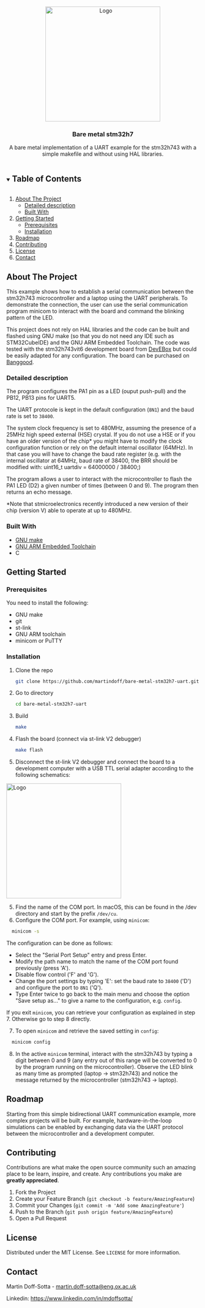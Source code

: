 <!-- PROJECT LOGO -->
<br />
<p align="center">
   <img src="https://github.com/mcauser/MCUDEV_DEVEBOX_H7XX_M/blob/master/docs/STM32H7XX_M.jpg" alt="Logo" width="300" height="300">

  <h3 align="center">Bare metal stm32h7</h3>

  <p align="center">
    A bare metal implementation of a UART example for the stm32h743 with a simple makefile and without using HAL libraries. 
    <br />
    
  </p>
  
  
</p>



<!-- TABLE OF CONTENTS -->
<details open="open">
  <summary><h2 style="display: inline-block">Table of Contents</h2></summary>
  <ol>
    <li>
      <a href="#about-the-project">About The Project</a>
      <ul>
        <li><a href="#detailed-description">Detailed description</a></li>
        <li><a href="#built-with">Built With</a></li>
      </ul>
    </li>
    <li>
      <a href="#getting-started">Getting Started</a>
      <ul>
        <li><a href="#prerequisites">Prerequisites</a></li>
        <li><a href="#installation">Installation</a></li>
      </ul>
    </li>
    <li><a href="#roadmap">Roadmap</a></li>
    <li><a href="#contributing">Contributing</a></li>
    <li><a href="#license">License</a></li>
    <li><a href="#contact">Contact</a></li>
  </ol>
</details>



<!-- ABOUT THE PROJECT -->
## About The Project

This example shows how to establish a serial communication between the stm32h743 microcontroller and a laptop using the UART peripherals. 
To demonstrate the connection, the user can use the serial communication program minicom to interact with the board and command the blinking pattern of the LED. 



This project does not rely on HAL libraries and the code can be built and flashed using GNU make (so that you do not need any IDE such as STM32CubeIDE) and the GNU ARM Embedded Toolchain. The code was tested with the stm32h743vit6 development board from <a href="https://github.com/mcauser/MCUDEV_DEVEBOX_H7XX_M">DevEBox</a> but could be easily adapted for any configuration. The board can be purchased on  <a href="https://www.banggood.com/STM32H750VBT6-or-STM32H743VIT6-STM32H7-Development-Board-STM32-System-Board-M7-Core-Board-TFT-Interface-with-USB-Cable-p-1661383.html?cur_warehouse=CN&ID=6288383">Banggood</a>. 


### Detailed description
The program configures the PA1 pin as a LED (ouput push-pull) and the PB12, PB13 pins for UART5. 

The UART protocole is kept in the default configuration (`8N1`) and the baud rate is set to `38400`.

The system clock frequency is set to 480MHz, assuming the presence of a 25MHz high speed external (HSE) crystal. If you do not use a HSE or if you have an older version of the chip* you might have to modify the clock configuration function or rely on the default internal oscillator (64MHz). In that case you will have to change the baud rate register (e.g. with the internal oscillator at 64MHz, baud rate of 38400, the BRR should be modified with: uint16_t uartdiv = 64000000 / 38400;)

The program allows a user to interact with the microcontroller to flash the PA1 LED (D2) a given number of times (between 0 and 9). The program then returns an echo message. 

*Note that stmicroelectronics recently introduced a new version of their chip (version V) able to operate at up to 480MHz.



### Built With

* [GNU make](https://www.gnu.org/software/make/)
* [GNU ARM Embedded Toolchain](https://developer.arm.com/tools-and-software/open-source-software/developer-tools/gnu-toolchain/gnu-rm/downloads)
* C



<!-- GETTING STARTED -->
## Getting Started


### Prerequisites

You need to install the following:
* GNU make
* git 
* st-link 
* GNU ARM toolchain 
* minicom or PuTTY

### Installation

1. Clone the repo
   ```sh
   git clone https://github.com/martindoff/bare-metal-stm32h7-uart.git
   ```
2. Go to directory 
   ```sh
   cd bare-metal-stm32h7-uart
   ```
3. Build
   ```sh
   make
   ```
3. Flash the board (connect via st-link V2 debugger) 
   ```sh
   make flash
   ```
4. Disconnect the st-link V2 debugger and connect the board to a development computer with a USB TTL serial adapter according to the following schematics:
<img src="https://github.com/martindoff/bare-metal-stm32h7-uart/stm32-uart.png" alt="Logo" width="300" height="300">

5. Find the name of the COM port. In macOS, this can be found in the /dev directory and start by the prefix 
`/dev/cu`. 
6. Configure the COM port. For example, using `minicom`: 
 ```sh
   minicom -s
   ```
The configuration can be done as follows:
* Select the "Serial Port Setup" entry and press Enter. 
* Modify the path name to match the name of the COM port found previously (press 'A'). 
* Disable flow control ('F' and 'G'). 
* Change the port settings by typing 'E':   set the baud rate to `38400` ('D') and configure the port to `8N1` ('Q'). 
* Type Enter twice to go back to the main menu and choose the option "Save setup as..." to give a name to the configuration, e.g. `config`. 

If you exit `minicom`, you can retrieve your configuration as explained in step 7. Otherwise go to step 8 directly. 

7. To open `minicom` and retrieve the saved setting in `config`: 
 ```sh
   minicom config
   ```
8. In the active `minicom` terminal, interact with the stm32h743 by typing a digit between 0 and 9 (any entry out of this range will be converted to 0 by the program running on the microcontroller).
Observe the LED blink as many time as prompted (laptop -> stm32h743) and notice the message returned by the microcontroller (stm32h743 -> laptop).  

<!-- ROADMAP -->
## Roadmap

Starting from this simple bidirectional UART communication example, more complex projects will be built. For example, hardware-in-the-loop simulations can be enabled by exchanging data via the UART protocol between the microcontroller and a development computer. 

<!-- CONTRIBUTING -->
## Contributing

Contributions are what make the open source community such an amazing place to be learn, inspire, and create. Any contributions you make are **greatly appreciated**.

1. Fork the Project
2. Create your Feature Branch (`git checkout -b feature/AmazingFeature`)
3. Commit your Changes (`git commit -m 'Add some AmazingFeature'`)
4. Push to the Branch (`git push origin feature/AmazingFeature`)
5. Open a Pull Request



<!-- LICENSE -->
## License

Distributed under the MIT License. See `LICENSE` for more information.



<!-- CONTACT -->
## Contact

Martin Doff-Sotta - martin.doff-sotta@eng.ox.ac.uk

Linkedin: https://www.linkedin.com/in/mdoffsotta/





<!-- MARKDOWN LINKS & IMAGES -->
<!-- https://www.markdownguide.org/basic-syntax/#reference-style-links -->
[contributors-shield]: https://img.shields.io/github/contributors/github_username/repo.svg?style=for-the-badge
[contributors-url]: https://github.com/github_username/repo/graphs/contributors
[forks-shield]: https://img.shields.io/github/forks/github_username/repo.svg?style=for-the-badge
[forks-url]: https://github.com/github_username/repo/network/members
[stars-shield]: https://img.shields.io/github/stars/github_username/repo.svg?style=for-the-badge
[stars-url]: https://github.com/github_username/repo/stargazers
[issues-shield]: https://img.shields.io/github/issues/github_username/repo.svg?style=for-the-badge
[issues-url]: https://github.com/github_username/repo/issues
[license-shield]: https://img.shields.io/github/license/github_username/repo.svg?style=for-the-badge
[license-url]: https://github.com/github_username/repo/blob/master/LICENSE.txt
[linkedin-shield]: https://img.shields.io/badge/-LinkedIn-black.svg?style=for-the-badge&logo=linkedin&colorB=555
[linkedin-url]: https://linkedin.com/in/github_username
